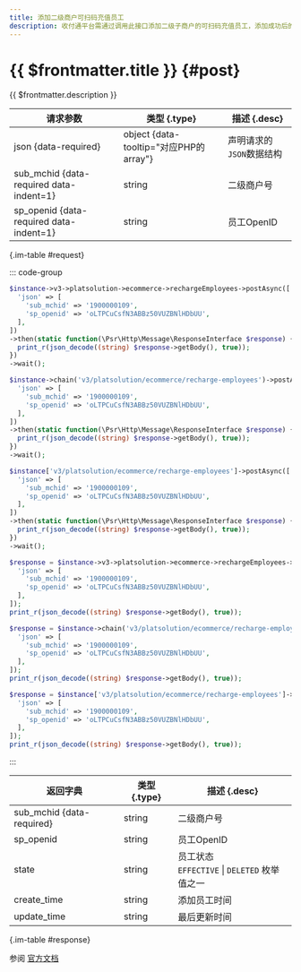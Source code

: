 ```yaml
---
title: 添加二级商户可扫码充值员工
description: 收付通平台需通过调用此接口添加二级子商户的可扫码充值员工，添加成功后的用户即可进行微信支付扫码充值。
---
```


# {{ $frontmatter.title }} {#post}

{{ $frontmatter.description }}

| 请求参数 | 类型 {.type} | 描述 {.desc}
| --- | --- | ---
| json {data-required} | object {data-tooltip="对应PHP的array"} | 声明请求的`JSON`数据结构
| sub_mchid {data-required data-indent=1} | string | 二级商户号
| sp_openid {data-required data-indent=1} | string | 员工OpenID

{.im-table #request}

::: code-group

```php [异步纯链式]
$instance->v3->platsolution->ecommerce->rechargeEmployees->postAsync([
  'json' => [
    'sub_mchid' => '1900000109',
    'sp_openid' => 'oLTPCuCsfN3ABBz50VUZBNlHDbUU',
  ],
])
->then(static function(\Psr\Http\Message\ResponseInterface $response) {
  print_r(json_decode((string) $response->getBody(), true));
})
->wait();
```

```php [异步声明式]
$instance->chain('v3/platsolution/ecommerce/recharge-employees')->postAsync([
  'json' => [
    'sub_mchid' => '1900000109',
    'sp_openid' => 'oLTPCuCsfN3ABBz50VUZBNlHDbUU',
  ],
])
->then(static function(\Psr\Http\Message\ResponseInterface $response) {
  print_r(json_decode((string) $response->getBody(), true));
})
->wait();
```

```php [异步属性式]
$instance['v3/platsolution/ecommerce/recharge-employees']->postAsync([
  'json' => [
    'sub_mchid' => '1900000109',
    'sp_openid' => 'oLTPCuCsfN3ABBz50VUZBNlHDbUU',
  ],
])
->then(static function(\Psr\Http\Message\ResponseInterface $response) {
  print_r(json_decode((string) $response->getBody(), true));
})
->wait();
```

```php [同步纯链式]
$response = $instance->v3->platsolution->ecommerce->rechargeEmployees->post([
  'json' => [
    'sub_mchid' => '1900000109',
    'sp_openid' => 'oLTPCuCsfN3ABBz50VUZBNlHDbUU',
  ],
]);
print_r(json_decode((string) $response->getBody(), true));
```

```php [同步声明式]
$response = $instance->chain('v3/platsolution/ecommerce/recharge-employees')->post([
  'json' => [
    'sub_mchid' => '1900000109',
    'sp_openid' => 'oLTPCuCsfN3ABBz50VUZBNlHDbUU',
  ],
]);
print_r(json_decode((string) $response->getBody(), true));
```

```php [同步属性式]
$response = $instance['v3/platsolution/ecommerce/recharge-employees']->post([
  'json' => [
    'sub_mchid' => '1900000109',
    'sp_openid' => 'oLTPCuCsfN3ABBz50VUZBNlHDbUU',
  ],
]);
print_r(json_decode((string) $response->getBody(), true));
```

:::

| 返回字典 | 类型 {.type} | 描述 {.desc}
| --- | --- | ---
| sub_mchid {data-required} | string | 二级商户号
| sp_openid | string | 员工OpenID
| state | string | 员工状态<br/>`EFFECTIVE` \| `DELETED` 枚举值之一
| create_time | string | 添加员工时间
| update_time | string | 最后更新时间

{.im-table #response}

参阅 [官方文档](https://pay.weixin.qq.com/doc/v3/partner/4013521743)
